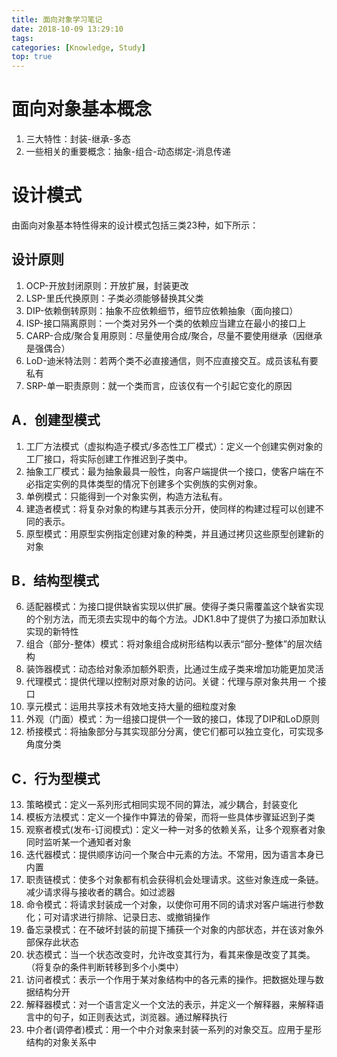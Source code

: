 ```yaml
---
title: 面向对象学习笔记
date: 2018-10-09 13:29:10
tags:
categories: [Knowledge, Study]
top: true
---
```


# 面向对象基本概念

1. 三大特性：封装-继承-多态
1. 一些相关的重要概念：抽象-组合-动态绑定-消息传递

# 设计模式

由面向对象基本特性得来的设计模式包括三类23种，如下所示：

## 设计原则

1. OCP-开放封闭原则：开放扩展，封装更改
2. LSP-里氏代换原则：子类必须能够替换其父类
3. DIP-依赖倒转原则：抽象不应依赖细节，细节应依赖抽象（面向接口）
4. ISP-接口隔离原则：一个类对另外一个类的依赖应当建立在最小的接口上
5. CARP-合成/聚合复用原则：尽量使用合成/聚合，尽量不要使用继承（因继承是强偶合）
6. LoD-迪米特法则：若两个类不必直接通信，则不应直接交互。成员该私有要私有
7. SRP-单一职责原则：就一个类而言，应该仅有一个引起它变化的原因

## A．创建型模式

1. 工厂方法模式（虚拟构造子模式/多态性工厂模式）：定义一个创建实例对象的工厂接口，将实际创建工作推迟到子类中。
2. 抽象工厂模式：最为抽象最具一般性，向客户端提供一个接口，使客户端在不必指定实例的具体类型的情况下创建多个实例族的实例对象。
3. 单例模式：只能得到一个对象实例，构造方法私有。
4. 建造者模式：将复杂对象的构建与其表示分开，使同样的构建过程可以创建不同的表示。
5. 原型模式：用原型实例指定创建对象的种类，并且通过拷贝这些原型创建新的对象

## B．结构型模式

6. 适配器模式：为接口提供缺省实现以供扩展。使得子类只需覆盖这个缺省实现的个别方法，而无须去实现中的每个方法。JDK1.8中了提供了为接口添加默认实现的新特性
7. 组合（部分-整体）模式：将对象组合成树形结构以表示“部分-整体”的层次结构
8. 装饰器模式：动态给对象添加额外职责，比通过生成子类来增加功能更加灵活
9.  代理模式：提供代理以控制对原对象的访问。关键：代理与原对象共用一                            个接口
10.  享元模式：运用共享技术有效地支持大量的细粒度对象
11.  外观（门面）模式：为一组接口提供一个一致的接口，体现了DIP和LoD原则
12.  桥接模式：将抽象部分与其实现部分分离，使它们都可以独立变化，可实现多角度分类

## C．行为型模式

13. 策略模式：定义一系列形式相同实现不同的算法，减少耦合，封装变化
14. 模板方法模式：定义一个操作中算法的骨架，而将一些具体步骤延迟到子类
15. 观察者模式(发布-订阅模式)：定义一种一对多的依赖关系，让多个观察者对象同时监听某一个通知者对象
16. 迭代器模式：提供顺序访问一个聚合中元素的方法。不常用，因为语言本身已内置
17. 职责链模式：使多个对象都有机会获得机会处理请求。这些对象连成一条链。减少请求得与接收者的耦合。如过滤器
18. 命令模式：将请求封装成一个对象，以使你可用不同的请求对客户端进行参数化；可对请求进行排除、记录日志、或撤销操作
19. 备忘录模式：在不破坏封装的前提下捕获一个对象的内部状态，并在该对象外部保存此状态
20. 状态模式：当一个状态改变时，允许改变其行为，看其来像是改变了其类。（将复杂的条件判断转移到多个小类中）
21. 访问者模式：表示一个作用于某对象结构中的各元素的操作。把数据处理与数据结构分开
22. 解释器模式：对一个语言定义一个文法的表示，并定义一个解释器，来解释语言中的句子，如正则表达式，浏览器。通过解释执行
23. 中介者(调停者)模式：用一个中介对象来封装一系列的对象交互。应用于星形结构的对象关系中